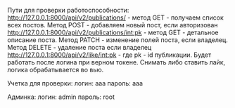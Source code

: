 Пути для проверки работоспособности:
http://127.0.0.1:8000/api/v2/publications/  - метод GET - получаем список всех постов. Метод POST - добавляем новый пост, если авторизован
http://127.0.0.1:8000/api/v2/publications/<int:pk> - метод GET - детальное описание поста. 
Метод PATCH - изменение полей поста, если владелец. Метод DELETE - удаление поста если владелец
http://127.0.0.1:8000/api/v2/like/<int:pk> - где pk - id публикации. Будет работать после логина при верном токене. Снимать либо ставить лайк, логика обрабатывается во вью. 

Учетка для проверки:
логин: aaa
пароль: aaa

Админка:
логин: admin
пароль: root
